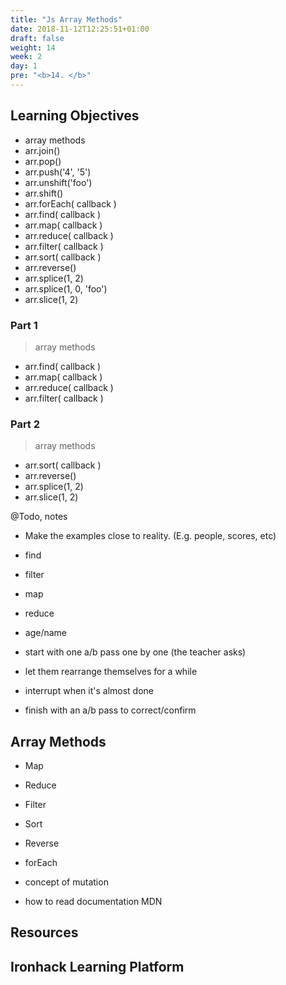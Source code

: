 ```yaml
---
title: "Js Array Methods"
date: 2018-11-12T12:25:51+01:00
draft: false
weight: 14
week: 2
day: 1
pre: "<b>14. </b>"
---
```


## Learning Objectives

- array methods
- arr.join()
- arr.pop()
- arr.push('4', '5')
- arr.unshift('foo')
- arr.shift()
- arr.forEach( callback )
- arr.find( callback )
- arr.map( callback )
- arr.reduce( callback )
- arr.filter( callback )
- arr.sort( callback )
- arr.reverse()
- arr.splice(1, 2)
- arr.splice(1, 0, 'foo')
- arr.slice(1, 2)

### Part 1

> array methods

- arr.find( callback )
- arr.map( callback )
- arr.reduce( callback )
- arr.filter( callback )

### Part 2

> array methods

- arr.sort( callback )
- arr.reverse()
- arr.splice(1, 2)
- arr.slice(1, 2)

@Todo, notes

- Make the examples close to reality. (E.g. people, scores, etc)

- find
- filter
- map
- reduce

- age/name
- start with one a/b pass one by one (the teacher asks)
- let them rearrange themselves for a while
- interrupt when it's almost done
- finish with an a/b pass to correct/confirm

## Array Methods

- Map
- Reduce
- Filter
- Sort
- Reverse
- forEach

- concept of mutation
- how to read documentation MDN

## Resources

## Ironhack Learning Platform